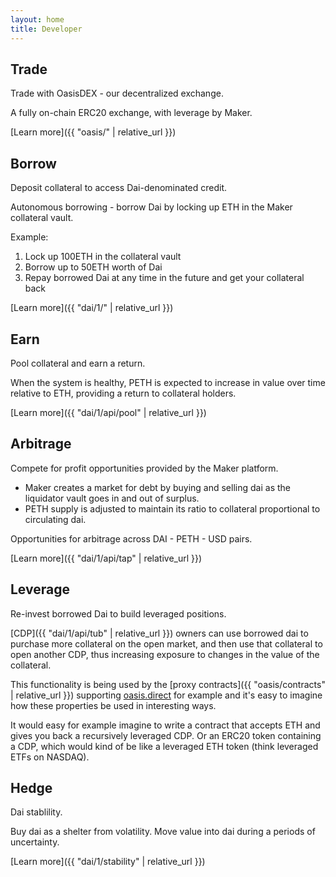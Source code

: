 ```yaml
---
layout: home
title: Developer
---
```


## Trade
<p class="lead">Trade with OasisDEX - our decentralized exchange. </p>

A fully on-chain ERC20 exchange, with leverage by Maker.

[Learn more]({{ "oasis/" | relative_url }})

## Borrow
<p class="lead">Deposit collateral to access Dai-denominated credit.</p>

Autonomous borrowing - borrow Dai by locking up ETH in the Maker collateral
vault.

Example:

1. Lock up 100ETH in the collateral vault
2. Borrow up to 50ETH worth of Dai
3. Repay borrowed Dai at any time in the future and get your collateral back

[Learn more]({{ "dai/1/" | relative_url }})

## Earn
<p class="lead">Pool collateral and earn a return.</p>

When the system is healthy, PETH is expected to increase in value over time
relative to ETH, providing a return to collateral holders.

[Learn more]({{ "dai/1/api/pool" | relative_url }})

## Arbitrage
<p class="lead">Compete for profit opportunities provided by the Maker platform.</p>

* Maker creates a market for debt by buying and selling dai as the liquidator vault goes in and out of surplus.
* PETH supply is adjusted to maintain its ratio to collateral proportional to circulating dai.

Opportunities for arbitrage across DAI - PETH - USD pairs.

[Learn more]({{ "dai/1/api/tap" | relative_url }})

## Leverage
<p class="lead">Re-invest borrowed Dai to build leveraged positions.</p>

[CDP]({{ "dai/1/api/tub" | relative_url }}) owners can use borrowed dai to
purchase more collateral on the open market, and then use that collateral to
open another CDP, thus increasing exposure to changes in the value of the
collateral.

This functionality is being used by the [proxy contracts]({{ "oasis/contracts"
| relative_url }}) supporting [oasis.direct](https://oasis.direct) for example
and it's easy to imagine how these properties be used in interesting ways.

It would easy for example imagine to write a contract that accepts ETH and gives you back a
recursively leveraged CDP. Or an ERC20 token containing a CDP, which would kind
of be like a leveraged ETH token (think leveraged ETFs on NASDAQ).

## Hedge
<p class="lead">Dai stablility.</p>

Buy dai as a shelter from volatility. Move value into dai during a periods of uncertainty.

[Learn more]({{ "dai/1/stability" | relative_url }})
